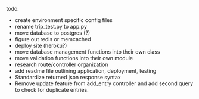 todo: 
  - create environment specific config files
  - rename trip_test.py to app.py
  - move database to postgres (?)
  - figure out redis or memcached
  - deploy site (heroku?)
  - move database management functions into their own class
  - move validation functions into their own module
  - research route/controller organization
  - add readme file outlining application, deployment, testing
  - Standardize returned json response syntax
  - Remove update feature from add_entry controller and add
    second query to check for duplicate entries.
